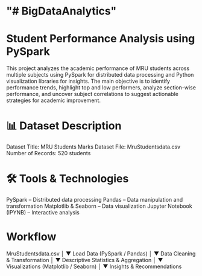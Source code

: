 "# BigDataAnalytics"
=
Student Performance Analysis using PySpark
=
This project analyzes the academic performance of MRU students across multiple subjects using PySpark for distributed data processing and Python visualization libraries for insights.
The main objective is to identify performance trends, highlight top and low performers, analyze section-wise performance, and uncover subject correlations to suggest actionable strategies for academic improvement.

📊 Dataset Description
=
Dataset Title: MRU Students Marks Dataset
File: MruStudentsdata.csv
Number of Records: 520 students

🛠️ Tools & Technologies
=
PySpark – Distributed data processing
Pandas – Data manipulation and transformation
Matplotlib & Seaborn – Data visualization
Jupyter Notebook (IPYNB) – Interactive analysis


Workflow
=
MruStudentsdata.csv
        │
        ▼
   Load Data (PySpark / Pandas)
        │
        ▼
   Data Cleaning & Transformation
        │
        ▼
Descriptive Statistics & Aggregation
        │
        ▼
   Visualizations (Matplotlib / Seaborn)
        │
        ▼
 Insights & Recommendations
